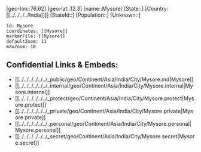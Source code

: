 ﻿---
location: [12.3,76.62]
mapzoom: [7,12] 
mapmarker: city 
type: City
SpocWebEntityId: 32646
isDeleted: false
confidential: public
tags:
- geo/City

---

[geo-lon::76.62]
[geo-lat::12.3]
[name::Mysore]
[State::]
[Country:[[../../../../India]]]]
[StateId::]
[Population::]
[Unknown::]


```leaflet
id: Mysore
coordinates: [[Mysore]]
markerFile: [[Mysore]]
defaultZoom: 11 
maxZoom: 18
```


## Confidential Links & Embeds: 
- [[../../../../../../_public/geo/Continent/Asia/India/City/Mysore.md|Mysore]] 
- [[../../../../../../_internal/geo/Continent/Asia/India/City/Mysore.internal|Mysore.internal]] 
- [[../../../../../../_protect/geo/Continent/Asia/India/City/Mysore.protect|Mysore.protect]] 
- [[../../../../../../_private/geo/Continent/Asia/India/City/Mysore.private|Mysore.private]] 
- [[../../../../../../_personal/geo/Continent/Asia/India/City/Mysore.personal|Mysore.personal]] 
- [[../../../../../../_secret/geo/Continent/Asia/India/City/Mysore.secret|Mysore.secret]] 
